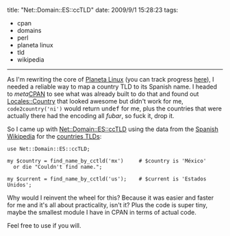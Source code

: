 title: "Net::Domain::ES::ccTLD"
date: 2009/9/1 15:28:23
tags:
- cpan
- domains
- perl
- planeta linux
- tld
- wikipedia
---
As I'm rewriting the core of [Planeta Linux](http://planetalinux.org) (you can track progress [here](http://github.com/axiombox/planetalinux)), I needed a reliable way to map a country TLD to its Spanish name. I headed to *meta*[CPAN](https://metacpan.org/) to see what was already built to do that and found out [Locales::Country](https://metacpan.org/pod/release/DYACOB/Locales-0.04/lib/Locales/Country.pm) that looked awesome but didn't work for me, `code2country('ni')` would return <tt>undef</tt> for me, plus the countries that were actually there had the encoding all *fubar*, so fuck it, drop it.

So I came up with [Net::Domain::ES::ccTLD](http://search.cpan.org/dist/Net-Domain-ES-ccTLD/) using the data from the [Spanish Wikipedia](http://es.wikipedia.org/) for the [countries TLDs](http://es.wikipedia.org/wiki/Dominio_de_nivel_superior_geogr%C3%A1fico):

    use Net::Domain::ES::ccTLD;

    my $country = find_name_by_cctld('mx')     # $country is 'México'
      or die "Couldn't find name.";

    my $current = find_name_by_cctld('us');    # $current is 'Estados Unidos';

Why would I reinvent the wheel for this? Because it was easier and faster for me and it's all about practicality, isn't it? Plus the code is super tiny, maybe the smallest module I have in CPAN in terms of actual code.

Feel free to use if you will.
